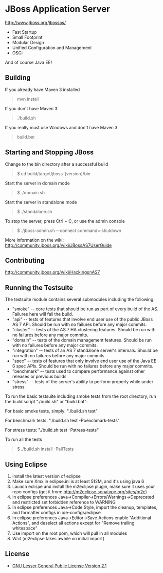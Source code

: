 JBoss Application Server 
========================
http://www.jboss.org/jbossas/

* Fast Startup
* Small Footprint
* Modular Design
* Unified Configuration and Management
* OSGi

And of course Java EE!

Building
-------------------
If you already have Maven 3 installed

> mvn install

If you don't have Maven 3

> ./build.sh

If you really must use Windows and don't have Maven 3

> build.bat

Starting and Stopping JBoss
------------------------------------------
Change to the bin directory after a successful build

> $ cd build/target/jboss-\[version\]/bin

Start the server in domain mode

> $ ./domain.sh

Start the server in standalone mode

> $ ./standalone.sh

To stop the server, press Ctrl + C, or use the admin console

> $ ./jboss-admin.sh --connect command=:shutdown

More information on the wiki: http://community.jboss.org/wiki/JBossAS7UserGuide

Contributing
------------------
http://community.jboss.org/wiki/HackingonAS7

Running the Testsuite
--------------------
The testsuite module contains several submodules including the following:

* "smoke" -- core tests that should be run as part of every build of the AS. Failures here will fail the build.
* "api" -- tests of features that involve end user use of the public JBoss AS 7 API. Should be run with no failures before any major commits.
* "cluster" -- tests of the AS 7 HA clustering features. Should be run with no failures before any major commits.
* "domain" -- tests of the domain management features. Should be run with no failures before any major commits.
* "integration" -- tests of an AS 7 standalone server's internals. Should be run with no failures before any major commits.
* "spec" -- tests of features that only involve end user use of the Java EE 6 spec APIs. Should be run with no failures before any major commits.
* "benchmark" -- tests used to compare performance against other releases or previous builds
* "stress" -- tests of the server's ability to perform properly while under stress 

To run the basic testsuite including smoke tests from the root directory, run the build script "./build.sh" or "build.bat":

For basic smoke tests, simply: "./build.sh test"

For benchmark tests: "./build.sh test -Pbenchmark-tests"

For stress tests: "./build.sh test -Pstress-tests"

To run all the tests

> $ ./build.sh install -PallTests

Using Eclipse
-------------
1. Install the latest version of eclipse
2. Make sure Xmx in eclipse.ini is at least 512M, and it's using java 6
3. Launch eclispe and install the m2eclipse plugin, make sure it uses your repo configs
   (get it from: http://m2eclipse.sonatype.org/sites/m2e)
4. In eclipse preferences Java->Compiler->Errors/Warnings->Deprecated and restricted
   set forbidden reference to WARNING
5. In eclipse preferences Java->Code Style, import the cleanup, templates, and
   formatter configs in ide-configs/eclipse
6. In eclipse preferences Java->Editor->Save Actions enable "Additional Actions",
   and deselect all actions except for "Remove trailing whitespace"
7. Use import on the root pom, which will pull in all modules
8. Wait (m2eclipse takes awhile on initial import)

License
-------
* [GNU Lesser General Public License Version 2.1](http://www.gnu.org/licenses/lgpl-2.1-standalone.html)

